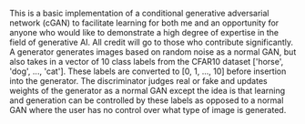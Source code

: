 This is a basic implementation of a conditional generative adversarial network (cGAN) to facilitate learning for both me and an opportunity for anyone who would like to demonstrate a high degree of expertise in the field of generative AI. All credit will go to those who contribute significantly. A generator generates images based on random noise as a normal GAN, but also takes in a vector of 10 class labels from the CFAR10 dataset ['horse', 'dog', ..., 'cat']. These labels are converted to [0, 1, ..., 10] before insertion into the generator.  The discriminator judges real or fake and updates weights of the generator as a normal GAN except the idea is that learning and generation can be controlled by these labels as opposed to a normal GAN where the user has no control over what type of image is generated.  

